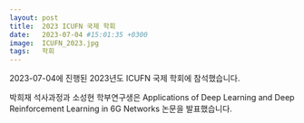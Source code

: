 ```yaml
---
layout: post
title:  2023 ICUFN 국제 학회
date:   2023-07-04 #15:01:35 +0300
image:  ICUFN_2023.jpg
tags:   학회
---
```


2023-07-04에 진행된 2023년도 ICUFN 국제 학회에 참석했습니다.

박희재 석사과정과 소성현 학부연구생은 Applications of Deep Learning and Deep Reinforcement Learning in 6G Networks 논문을 발표했습니다.
